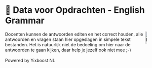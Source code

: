 # 📑 Data voor Opdrachten - English Grammar
<img alt="Logo" align="right" src="https://github.com/user-attachments/assets/8244fc28-405e-49cd-90a2-5db0260deb6d" width="10%" />
Docenten kunnen de antwoorden editen en het correct houden, alle antwoorden en vragen staan hier opgeslagen in simpele tekst bestanden.
Het is natuurlijk niet de bedoeling om hier naar de antwoorden te gaan kijken, daar help je jezelf ook niet mee ;-)
<br>
<br>
Powered by Yixboost NL

